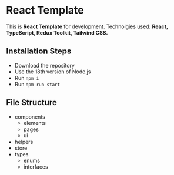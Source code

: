 # React Template

This is **React Template** for development. Technolgies used: **React, TypeScript, Redux Toolkit, Tailwind CSS.**

## Installation Steps

-   Download the repository
-   Use the 18th version of Node.js
-   Run `npm i`
-   Run `npm run start`

## File Structure

-   components
    -   elements
    -   pages
    -   ui
-   helpers
-   store
-   types
    -   enums
    -   interfaces

